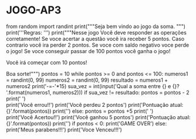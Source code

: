 # JOGO-AP3

from random import randint
print("""Seja bem vindo ao jogo da soma.
      """)
print('''Regras:
      ''')
print("""Nesse jogo Você deve responder as operações corretamente!
Se voce acertar a questão você ira receber 5 pontos.
Caso contrario você ira perder 2 pontos.
Se voce com saldo negativo voce perde o jogo!
Se voce conseguir passar de 100 pontos você ganha o jogo!

Você irá começar com 10 pontos!

Boa sorte!""")
pontos = 10
while pontos >= 0 and pontos <= 100:
    numeros1 = randint(0, 99)
    numeros2 = randint(0, 99)
    resultado = numeros1 + numeros2
    print('-=-'*15)
    sua_vez = int(input('Qual a soma entre {} e {}? '.format(numeros1, numeros2)))
    if sua_vez != resultado:
        pontos = pontos - 2
        print(' ')    
        print('Você errou!!')
        print('Você perdeu 2 pontos')
        print('Pontuação atual: {}'.format(pontos))
        print('')
    else:
        pontos = pontos +5
        print(' ')    
        print('Você Acertou!!')
        print('Você ganhou 5 pontos')
        print('Pontuação atual: {}'.format(pontos))
        print('')
if pontos < 0:
    print('GAME OVER')
else:
    print('Meus parabens!!!')
    print('Voce Venceu!!!')
